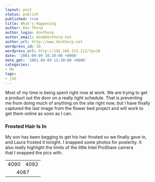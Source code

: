 ```yaml
---
layout: post
status: publish
published: true
title: What’s Happening
author: Don Thorp
author_login: donthorp
author_email: don@donthorp.net
author_url: http://www.donthorp.net
wordpress_id: 18
wordpress_url: http://192.168.123.112/?p=18
date: '2001-09-09 10:30:00 +0000'
date_gmt: '2001-09-09 15:30:00 +0000'
categories:
- Me
tags:
- job
---
```

<p>
					Most of my time is being spent right now at work. We are trying to get<br />
					a product out the door on a really tight schedule. That is preventing<br />
					me from doing much of anything on the site right now, but I have finally<br />
					captured the last image from the flower bed project and will work to<br />
					get them online as soon as I can.
				</p>
<h3>Frosted Hair Is In</h3>
<p>
					My son has been begging to get his hair frosted so we finally gave in,<br />
					and Laura frosted it tonight. I snapped some photos for posterity. It<br />
					also really highlight the limits of the little Intel ProShare camera<br />
					that I snapped the pics with.
				</p>
<table align="center">
<tr>
<td><wpg2>4090</wpg2></td>
<td><wpg2>4092</wpg2></td>
</tr>
<tr>
<td colspan="2" align="center"><wpg2>4087</wpg2></td>
</tr>
</table>
